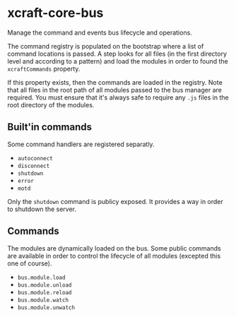 # xcraft-core-bus

Manage the command and events bus lifecycle and operations.

The command registry is populated on the bootstrap where a list of command
locations is passed. A step looks for all files (in the first directory
level and according to a pattern) and load the modules in order to found
the `xcraftCommands` property.

If this property exists, then the commands are loaded in the registry. Note
that all files in the root path of all modules passed to the bus manager
are required. You must ensure that it's always safe to require any `.js`
files in the root directory of the modules.

## Built'in commands

Some command handlers are registered separatly.

- `autoconnect`
- `disconnect`
- `shutdown`
- `error`
- `motd`

Only the `shutdown` command is publicy exposed. It provides a way in order
to shutdown the server.

## Commands

The modules are dynamically loaded on the bus. Some public commands are
available in order to control the lifecycle of all modules (excepted this
one of course).

- `bus.module.load`
- `bus.module.unload`
- `bus.module.reload`
- `bus.module.watch`
- `bus.module.unwatch`
